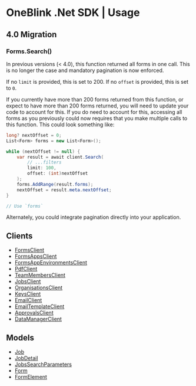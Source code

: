 # OneBlink .Net SDK | Usage

## 4.0 Migration

### Forms.Search()

In previous versions (< 4.0), this function returned all forms in one call. This is no longer the case and mandatory pagination is now enforced.

If no `limit` is provided, this is set to 200. If no `offset` is provided, this is set to `0`.

If you currently have more than 200 forms returned from this function, or expect to have more than 200 forms returned, you will need to update your code to account for this.
If you do need to account for this, accessing all forms as you previously could now requires that you make multiple calls to this function. This could look something like:

```C#
long? nextOffset = 0;
List<Form> forms = new List<Form>();

while (nextOffset != null) {
    var result = await client.Search(
        // ...filters
        limit: 100,
        offset: (int)nextOffset
    );
    forms.AddRange(result.forms);
    nextOffset = result.meta.nextOffset;
}

// Use `forms`

```

Alternately, you could integrate pagination directly into your application.

## Clients

-   [FormsClient](./forms-client.md)
-   [FormsAppsClient](./forms-apps-client.md)
-   [FormsAppEnvironmentsClient](./forms-app-environments.md)
-   [PdfClient](./pdf-client.md)
-   [TeamMembersClient](./team-members-client.md)
-   [JobsClient](./jobs-client.md)
-   [OrganisationsClient](./organisations-client.md)
-   [KeysClient](./keys-client.md)
-   [EmailClient](./email-client.md)
-   [EmailTemplateClient](./email-template-client.md)
-   [ApprovalsClient](./approvals-client.md)
-   [DataManagerClient](./data-manager-client.md)

## Models

-   [Job](./models/job.md)
-   [JobDetail](./models/jobDetail.md)
-   [JobsSearchParameters](./models/jobsSearchParameters.md)
-   [Form](./models/Form.md)
-   [FormElement](./models/FormElement.md)
